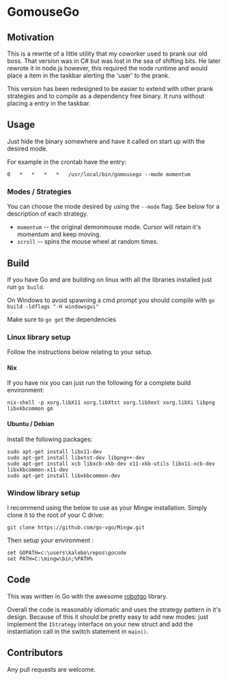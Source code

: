# GomouseGo

## Motivation
This is a rewrite of a little utility that my coworker used to prank our old boss. That version was in C# but was lost in the sea of shifting bits. He later rewrote it in node.js however, this required the node runtime and would place a item in the taskbar alerting the 'user' to the prank.

This version has been redesigned to be easier to extend with other prank strategies and to compile as a dependency free binary. It runs without placing a entry in the taskbar.

## Usage
Just hide the binary somewhere and have it called on start up with the desired mode.

For example in the crontab have the entry:

```
0   *   *   *   *   /usr/local/bin/gomousego --mode momentum
```

### Modes / Strategies
You can choose the mode desired by using the `--mode` flag. See below for a description of each strategy.

* `momentum` -- the original demonmouse mode. Cursor will retain it's momentum and keep moving.
* `scroll` -- spins the mouse wheel at random times.


## Build
If you have Go and are building on linux with all the libraries installed just run `go build`.

On Windows to avoid spawning a cmd prompt you should compile with `go build -ldflags "-H windowsgui"` 

Make sure to `go get` the dependencies

### Linux library setup
Follow the instructions below relating to your setup.

#### Nix
If you have nix you can just run the following for a complete build environment: 

```
nix-shell -p xorg.libX11 xorg.libXtst xorg.libXext xorg.libXi libpng libxkbcommon go
```

#### Ubuntu / Debian
Install the following packages:

```
sudo apt-get install libx11-dev
sudo apt-get install libxtst-dev libpng++-dev
sudo apt-get install xcb libxcb-xkb-dev x11-xkb-utils libx11-xcb-dev libxkbcommon-x11-dev
sudo apt-get install libxkbcommon-dev
``` 

### Window library setup
I recommend using the below to use as your Mingw installation. Simply clone it to the root of your C drive:

`git clone https://github.com/go-vgo/Mingw.git` 

Then setup your environment :
```
set GOPATH=c:\users\kalebo\repos\gocode
set PATH=C:\mingw\bin;%PATH%
```

## Code

This was written in Go with the awesome [robotgo](https://github.com/go-vgo/robotgo) library.

Overall the code is reasonably idiomatic and uses the strategy pattern in it's design. Because of this it should be pretty easy to add new modes: just implement the `IStrategy` interface on your new struct and add the instantiation call in the switch statement in `main()`.

## Contributors
Any pull requests are welcome.
